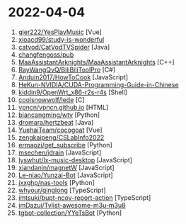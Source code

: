 # 2022-04-04

1. [qier222/YesPlayMusic](https://github.com/qier222/YesPlayMusic "高颜值的第三方网易云播放器，支持 Windows / macOS / Linux") [Vue]
2. [xioacd99/study-is-wonderful](https://github.com/xioacd99/study-is-wonderful "awesome public courses and wonderful study resource") 
3. [catvod/CatVodTVSpider](https://github.com/catvod/CatVodTVSpider "") [Java]
4. [changfengoss/pub](https://github.com/changfengoss/pub "科学上网工具") 
5. [MaaAssistantArknights/MaaAssistantArknights](https://github.com/MaaAssistantArknights/MaaAssistantArknights "《明日方舟》小助手，自动刷图、智能基建换班，全日常一键长草！") [C++]
6. [RayWangQvQ/BiliBiliToolPro](https://github.com/RayWangQvQ/BiliBiliToolPro "B 站（bilibili）自动任务工具，支持docker、青龙、腾讯云函数等多种部署方式。") [C#]
7. [Anduin2017/HowToCook](https://github.com/Anduin2017/HowToCook "程序员在家做饭方法指南。Programmer's guide about how to cook at home (Chinese only).") [JavaScript]
8. [HeKun-NVIDIA/CUDA-Programming-Guide-in-Chinese](https://github.com/HeKun-NVIDIA/CUDA-Programming-Guide-in-Chinese "This is a Chinese translation of the CUDA programming guide") 
9. [kiddin9/OpenWrt_x86-r2s-r4s](https://github.com/kiddin9/OpenWrt_x86-r2s-r4s "Automatic unattended weekly builds of the current OpenWrt development master branch for X86_64, NanoPi-R2S, NanoPi-R4S, Rpi-4B") [Shell]
10. [coolsnowwolf/lede](https://github.com/coolsnowwolf/lede "Lean's OpenWrt source") [C]
11. [vpncn/vpncn.github.io](https://github.com/vpncn/vpncn.github.io "2022中国翻墙软件VPN推荐以及科学上网避坑，稳定好用。对比SSR机场、蓝灯、V2ray、老王VPN、VPS搭建梯子等科学上网与翻墙软件，中国最新科学上网翻墙梯子VPN下载推荐。") [HTML]
12. [biancangming/wtv](https://github.com/biancangming/wtv "解决电脑、手机看电视直播的苦恼，收集各种直播源，电视直播网站") [Python]
13. [dromara/hertzbeat](https://github.com/dromara/hertzbeat "易用友好的云监控系统。网站监测，PING连通性，端口可用性，数据库，操作系统，API监控，自定义监控，阈值告警，告警通知(邮件微信钉钉飞书)。") [Java]
14. [YuehaiTeam/cocogoat](https://github.com/YuehaiTeam/cocogoat "A toolbox for Genshin Impact 100% running in browser. 纯网页端的原神工具箱，保证每一行代码都是熬夜加班打造。") [Vue]
15. [zengkaipeng/CSLabInfo2022](https://github.com/zengkaipeng/CSLabInfo2022 "关于2022年CS保研实验室/导师招生广告的汇总。欢迎想要打广告的小伙伴积极pr，资瓷一下互联网精神吼不吼啊？") 
16. [ermaozi/get_subscribe](https://github.com/ermaozi/get_subscribe "✈️ 免费机场 / 免费VPN -> 自动获取免 clash/v2ray/trojan/sr/ssr 订阅链接，间隔12小时持续更新 | 科学上网 | 翻墙") [Python]
17. [msechen/jdrain](https://github.com/msechen/jdrain "甘露殿监控脚本仓库，不对癞皮狗开放，谢谢合作") [JavaScript]
18. [lyswhut/lx-music-desktop](https://github.com/lyswhut/lx-music-desktop "一个基于 electron 的音乐软件") [JavaScript]
19. [xiandanin/magnetW](https://github.com/xiandanin/magnetW "磁力链接聚合搜索") [JavaScript]
20. [Le-niao/Yunzai-Bot](https://github.com/Le-niao/Yunzai-Bot "原神QQ群机器人，通过米游社接口，查询原神游戏信息，快速生成图片返回") [JavaScript]
21. [jxxghp/nas-tools](https://github.com/jxxghp/nas-tools "电影、电视剧自动PT下载、聚合搜索、智能识别重命名、硬链接媒体库整理、PT保种签到等") [Python]
22. [whyour/qinglong](https://github.com/whyour/qinglong "支持python3、javaScript、shell、typescript 的定时任务管理面板（A timed task management panel that supports typescript, javaScript, python3, and shell）") [TypeScript]
23. [imtsuki/bupt-ncov-report-action](https://github.com/imtsuki/bupt-ncov-report-action "🦠 使用 GitHub Actions 自动填报北邮 COVID-19 疫情信息") [TypeScript]
24. [imDazui/Tvlist-awesome-m3u-m3u8](https://github.com/imDazui/Tvlist-awesome-m3u-m3u8 "直播源相关资源汇总 📺 💯 IPTV、M3U —— 勤洗手、戴口罩，祝愿所有人百毒不侵") 
25. [tgbot-collection/YYeTsBot](https://github.com/tgbot-collection/YYeTsBot "🎬 人人影视bot，完全对接人人影视全部无删减资源") [Python]
